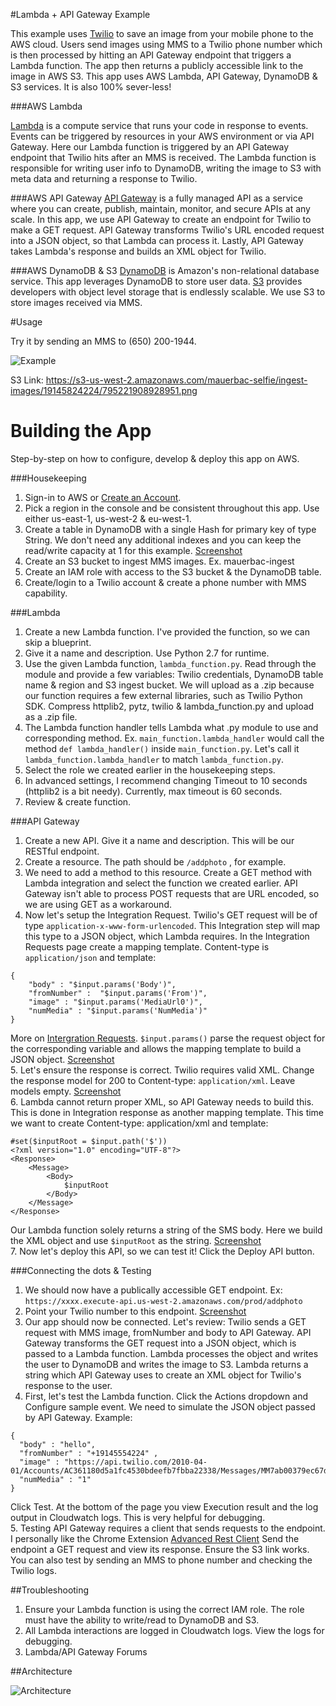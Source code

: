 #Lambda + API Gateway Example  

This example uses [Twilio](https://www.twilio.com/) to save an image from your mobile phone to the AWS cloud. Users send images using MMS to a Twilio phone number which is then processed by hitting an API Gateway endpoint that triggers a Lambda function. The app then returns a publicly accessible link to the image in AWS S3. This app uses AWS Lambda, API Gateway, DynamoDB & S3 services. It is also 100% sever-less!

###AWS Lambda

[Lambda](https://aws.amazon.com/lambda/) is a compute service that runs your code in response to events. Events can be triggered by resources in your AWS environment or via API Gateway. Here our Lambda function is triggered by an API Gateway endpoint that Twilio hits after an MMS is received. The Lambda function is responsible for writing user info to DynamoDB, writing the image to S3 with meta data and returning a response to Twilio. 

###AWS API Gateway 
[API Gateway](https://aws.amazon.com/api-gateway/) is a fully managed API as a service where you can create, publish, maintain, monitor, and secure APIs at any scale. In this app, we use API Gateway to create an endpoint for Twilio to make a GET request. API Gateway transforms Twilio's URL encoded request into a JSON object, so that Lambda can process it. Lastly, API Gateway takes Lambda's response and builds an XML object for Twilio. 

###AWS DynamoDB & S3
[DynamoDB](https://aws.amazon.com/dynamodb/) is Amazon's non-relational database service. This app leverages DynamoDB to store user data. [S3](https://aws.amazon.com/s3/) provides developers with object level storage that is endlessly scalable. We use S3 to store images received via MMS. 

#Usage 

Try it by sending an MMS to (650) 200-1944. 

![Example](https://s3-us-west-2.amazonaws.com/mauerbac-hosting/screenshot2.png)

S3 Link: https://s3-us-west-2.amazonaws.com/mauerbac-selfie/ingest-images/19145824224/795221908928951.png


# Building the App

Step-by-step on how to configure, develop & deploy this app on AWS.

###Housekeeping
1. Sign-in to AWS or [Create an Account](https://us-west-2.console.aws.amazon.com).
2. Pick a region in the console and be consistent throughout this app. Use either us-east-1, us-west-2 & eu-west-1. 
3. Create a table in DynamoDB with a single Hash for primary key of type String. We don't need any additional indexes and you can keep the read/write capacity at 1 for this example. [Screenshot](https://s3-us-west-2.amazonaws.com/mauerbac-hosting/dynamoDB.png)
4. Create an S3 bucket to ingest MMS images. Ex. mauerbac-ingest
5. Create an IAM role with access to the S3 bucket & the DynamoDB table.
6. Create/login to a Twilio account & create a phone number with MMS capability. 

###Lambda
1. Create a new Lambda function. I've provided the function, so we can skip a blueprint.
2. Give it a name and description. Use Python 2.7 for runtime. 
3. Use the given Lambda function, `lambda_function.py`. Read through the module and provide a few variables: Twilio credentials, DynamoDB table name & region and S3 ingest bucket. We will upload as a .zip because our function requires a few external libraries, such as Twilio Python SDK. Compress httplib2, pytz, twilio & lambda_function.py and upload as a .zip file. 
4. The Lambda function handler tells Lambda what .py module to use and corresponding method. Ex. `main_function.lambda_handler` would call the method `def lambda_handler()` inside `main_function.py`. Let's call it `lambda_function.lambda_handler` to match `lambda_function.py`. 
5. Select the role we created earlier in the housekeeping steps. 
6. In advanced settings, I recommend changing Timeout to 10 seconds (httplib2 is a bit needy). Currently, max timeout is 60 seconds. 
7. Review & create function. 

###API Gateway
1. Create a new API. Give it a name and description. This will be our RESTful endpoint. 
2. Create a resource. The path should be `/addphoto` , for example.
3. We need to add a method to this resource. Create a GET method with Lambda integration and select the function we created earlier. API Gateway isn't able to process POST requests that are URL encoded, so we are using GET as a workaround.
4. Now let's setup the Integration Request. Twilio's GET request will be of type `application-x-www-form-urlencoded`. This Integration step will map this type to a JSON object, which Lambda requires. In the Integration Requests page create a mapping template. Content-type is `application/json` and template:
```
{
    "body" : "$input.params('Body')",
    "fromNumber" :  "$input.params('From')",
    "image" : "$input.params('MediaUrl0')",
    "numMedia" : "$input.params('NumMedia')"
}
```

 More on [Intergration Requests](http://docs.aws.amazon.com/apigateway/latest/developerguide/api-gateway-mapping-template-reference.html).
 `$input.params()` parse the request object for the corresponding variable and allows the mapping template to build a JSON object. 
    [Screenshot](https://s3-us-west-2.amazonaws.com/mauerbac-hosting/intergration.png)  
5.  Let's ensure the response is correct. Twilio requires valid XML. Change the response model for 200 to Content-type: `application/xml`. Leave models empty. 
    [Screenshot](https://s3-us-west-2.amazonaws.com/mauerbac-hosting/response.png)  
6. Lambda cannot return proper XML, so API Gateway needs to build this. This is done in Integration response as another mapping template. This time we want to create Content-type: application/xml and template: 

```
#set($inputRoot = $input.path('$'))
<?xml version="1.0" encoding="UTF-8"?>
<Response>
    <Message>
        <Body>
            $inputRoot
        </Body>
    </Message>
</Response> 
```
Our Lambda function solely returns a string of the SMS body. Here we build the XML object and use `$inputRoot` as the string.     [Screenshot](https://s3-us-west-2.amazonaws.com/mauerbac-hosting/responseModel.png)  
7. Now let's deploy this API, so we can test it! Click the Deploy API button.

###Connecting the dots & Testing

1. We should now have a publically accessible GET endpoint. Ex: `https://xxxx.execute-api.us-west-2.amazonaws.com/prod/addphoto`
2. Point your Twilio number to this endpoint. [Screenshot](https://s3-us-west-2.amazonaws.com/mauerbac-hosting/twilio.png)
3. Our app should now be connected. Let's review: Twilio sends a GET request with MMS image, fromNumber and body to API Gateway. API Gateway transforms the GET request into a JSON object, which is passed to a Lambda function. Lambda processes the object and writes the user to DynamoDB and writes the image to S3. Lambda returns a string which API Gateway uses to create an XML object for Twilio's response to the user. 
4. First, let's test the Lambda function. Click the Actions dropdown and Configure sample event. We need to simulate the JSON object passed by API Gateway. Example:      
```
{ 
  "body" : "hello",
  "fromNumber" : "+19145554224" ,
  "image" : "https://api.twilio.com/2010-04-01/Accounts/AC361180d5a1fc4530bdeefb7fbba22338/Messages/MM7ab00379ec67dd1391a2b13388dfd2c0/Media/ME7a70cb396964e377bab09ef6c09eda2a",
  "numMedia" : "1"
}
```
Click Test. At the bottom of the page you view Execution result and the log output in Cloudwatch logs. This is very helpful for debugging.  
    5. Testing API Gateway requires a client that sends requests to the endpoint. I personally like the Chrome Extension [Advanced Rest Client](https://chrome.google.com/webstore/detail/advanced-rest-client/hgmloofddffdnphfgcellkdfbfbjeloo?hl=en-US) Send the endpoint a GET request and view its response. Ensure the S3 link works. You can also test by sending an MMS to phone number and checking the Twilio logs.

##Troubleshooting

1. Ensure your Lambda function is using the correct IAM role. The role must have the ability to write/read to DynamoDB and S3. 
2. All Lambda interactions are logged in Cloudwatch logs. View the logs for debugging. 
3. Lambda/API Gateway Forums

##Architecture

![Architecture](https://s3-us-west-2.amazonaws.com/mauerbac-hosting/Screen+Shot+2015-09-30+at+4.00.47+PM.png)


